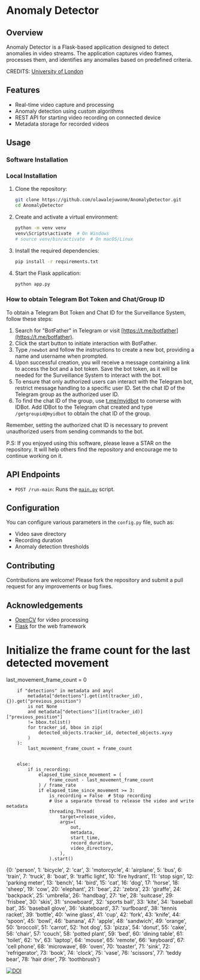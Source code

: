 # Anomaly Detector

## Overview

Anomaly Detector is a Flask-based application designed to detect anomalies in video streams. The application captures video frames, processes them, and identifies any anomalies based on predefined criteria.

CREDITS: [University of London](https://www.london.ac.uk/study/courses/undergraduate/bsc-computer-science)

## Features

- Real-time video capture and processing
- Anomaly detection using custom algorithms
- REST API for starting video recording on connected device
- Metadata storage for recorded videos


## Usage

### Software Installation

### Local Installation

1. Clone the repository:
    ```sh
    git clone https://github.com/olawalejuwonm/AnomalyDetector.git
    cd AnomalyDetector
    ```

2. Create and activate a virtual environment:
    ```sh
    python -m venv venv
    venv\Scripts\activate  # On Windows
    # source venv/bin/activate  # On macOS/Linux
    ```

3. Install the required dependencies:
    ```sh
    pip install -r requirements.txt
    ```

4. Start the Flask application:
    ```sh
    python app.py
    ```


### How to obtain Telegram Bot Token and Chat/Group ID

To obtain a Telegram Bot Token and Chat ID for the Surveillance System, follow these steps:

1. Search for "BotFather" in Telegram or visit [https://t.me/botfather](https://t.me/botfather).
2. Click the start button to initiate interaction with BotFather.
3. Type `/newbot` and follow the instructions to create a new bot, providing a name and username when prompted.
4. Upon successful creation, you will receive a message containing a link to access the bot and a bot token. Save the bot token, as it will be needed for the Surveillance System to interact with the bot.
5. To ensure that only authorized users can interact with the Telegram bot, restrict message handling to a specific user ID. Set the chat ID of the Telegram group as the authorized user ID.
6. To find the chat ID of the group, use [t.me/myidbot](https://t.me/myidbot) to converse with IDBot. Add IDBot to the Telegram chat created and type `/getgroupid@myidbot` to obtain the chat ID of the group.



Remember, setting the authorized chat ID is necessary to prevent unauthorized users from sending commands to the bot.

P.S:  If you enjoyed using this software, please leave a STAR on the repository. It will help others find the repository and encourage me to continue working on it.
 
## API Endpoints


- `POST /run-main`: Runs the [`main.py`]("main.py") script.

## Configuration

You can configure various parameters in the `config.py` file, such as:
- Video save directory
- Recording duration
- Anomaly detection thresholds

## Contributing

Contributions are welcome! Please fork the repository and submit a pull request for any improvements or bug fixes.

<!-- ## License

This project is licensed under the MIT License. See the LICENSE file for details. -->

## Acknowledgements

- [OpenCV](https://opencv.org/) for video processing
- [Flask](https://flask.palletsprojects.com/) for the web framework


# Initialize the frame count for the last detected movement
last_movement_frame_count = 0

        if "detections" in metadata and any(
            metadata["detections"].get(int(tracker_id), {}).get("previous_position")
            is not None
            and metadata["detections"][int(tracker_id)]["previous_position"]
            != bbox.tolist()
            for tracker_id, bbox in zip(
                detected_objects.tracker_id, detected_objects.xyxy
            )
        ):
            last_movement_frame_count = frame_count


        else:
            if is_recording:
                elapsed_time_since_movement = (
                    frame_count - last_movement_frame_count
                ) / frame_rate
                if elapsed_time_since_movement >= 3:
                    is_recording = False  # Stop recording
                    # Use a separate thread to release the video and write metadata
                    threading.Thread(
                        target=release_video,
                        args=(
                            out,
                            metadata,
                            start_time,
                            record_duration,
                            video_directory,
                        ),
                    ).start()




{0: 'person', 1: 'bicycle', 2: 'car', 3: 'motorcycle', 4: 'airplane', 5: 'bus', 6: 'train', 7: 'truck', 8: 'boat', 9: 'traffic light', 10: 'fire hydrant', 11: 'stop sign', 12: 'parking meter', 13: 'bench', 14: 'bird', 15: 'cat', 16: 'dog', 17: 'horse', 18: 'sheep', 19: 'cow', 20: 'elephant', 21: 'bear', 22: 'zebra', 23: 'giraffe', 24: 'backpack', 25: 'umbrella', 26: 'handbag', 27: 'tie', 28: 'suitcase', 29: 'frisbee', 30: 'skis', 31: 'snowboard', 32: 'sports ball', 33: 'kite', 34: 'baseball bat', 35: 'baseball glove', 36: 'skateboard', 37: 'surfboard', 38: 'tennis racket', 39: 'bottle', 40: 'wine glass', 41: 'cup', 42: 'fork', 43: 'knife', 44: 'spoon', 45: 'bowl', 46: 'banana', 47: 'apple', 48: 'sandwich', 49: 'orange', 50: 'broccoli', 51: 'carrot', 52: 'hot dog', 53: 'pizza', 54: 'donut', 55: 'cake', 56: 'chair', 57: 'couch', 58: 'potted plant', 59: 'bed', 60: 'dining table', 61: 'toilet', 62: 'tv', 63: 'laptop', 64: 'mouse', 65: 'remote', 66: 'keyboard', 67: 'cell phone', 68: 'microwave', 69: 'oven', 70: 'toaster', 71: 'sink', 72: 'refrigerator', 73: 'book', 74: 'clock', 75: 'vase', 76: 'scissors', 77: 'teddy bear', 78: 'hair drier', 79: 'toothbrush'}



[![DOI](https://zenodo.org/badge/807640991.svg)](https://zenodo.org/doi/10.5281/zenodo.13714360)
